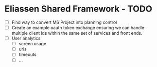 # Eliassen Shared Framework - TODO

- [ ] Find way to convert MS Project into planning control
- [ ] Create an example oauth token exchange ensuring we can handle multiple client ids within the same set of services and front ends.
- [ ] User analytics
  - [ ] screen usage
  - [ ] urls 
  - [ ] timeouts
  - [ ] ...